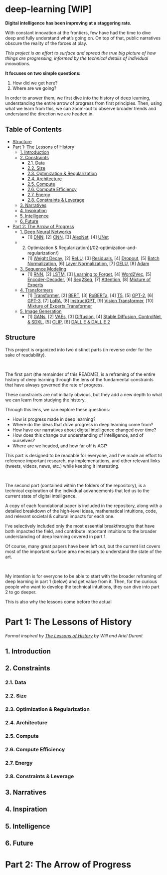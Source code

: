 # deep-learning [WIP]

**Digital intelligence has been improving at a staggering rate.**

With constant innovation at the frontiers, few have had the time to dive deep and fully understand what’s going on. On top of that, public narratives obscure the reality of the forces at play.

_This project is an effort to surface and spread the true big picture of how things are progressing, informed by the technical details of individual innovations._

**It focuses on two simple questions:**

1. How did we get here?
2. Where are we going?

In order to answer them, we first dive into the history of deep learning, understanding the entire arrow of progress from first principles. Then, using what we learn from this, we can zoom-out to observe broader trends and understand the direction we are headed in.

## Table of Contents

- [Structure](#structure)
- [Part 1: The Lessons of History](#part-1-the-lessons-of-history)
  - [1. Introduction](#1-introduction)
  - [2. Constraints](#2-constraints)
    - [2.1. Data](#21-data)
    - [2.2. Size](#22-size)
    - [2.3. Optimization & Regularization](#23-optimization--regularization)
    - [2.4. Architecture](#24-architecture)
    - [2.5. Compute](#25-compute)
    - [2.6. Compute Efficiency](#26-compute-efficiency)
    - [2.7. Energy](#27-energy)
    - [2.8. Constraints & Leverage](#28-constraints--leverage)
  - [3. Narratives](#3-narratives)
  - [4. Inspiration](#4-inspiration)
  - [5. Intelligence](#5-intelligence)
  - [6. Future](#6-future)
- [Part 2: The Arrow of Progress](#part-2-the-arrow-of-progress)
  - [1. Deep Neural Networks]()
    - [1] [DNN](/01-deep-neural-networks/01-dnn/), [2] [CNN](/01-deep-neural-networks/02-cnn/), [3] [AlexNet](/01-deep-neural-networks/03-alex-net/), [4] [UNet](/01-deep-neural-networks/04-u-net/)
  - 2. Optimization & Regularization](/02-optimization-and-regularization/)
    - [1] [Weight Decay](/02-optimization-and-regularization/01-weight-decay/), [2] [ReLU](/02-optimization-and-regularization/02-relu/), [3] [Residuals](/02-optimization-and-regularization/03-residuals/), [4] [Dropout](/02-optimization-and-regularization/04-dropout/), [5] [Batch Normalization](/02-optimization-and-regularization/05-batch-norm/), [6] [Layer Normalization](/02-optimization-and-regularization/06-layer-norm/), [7] [GELU](/02-optimization-and-regularization/07-gelu/), [8] [Adam](/02-optimization-and-regularization/08-adam/)
  - [3. Sequence Modeling](/03-sequence-modeling/)
    - [1] [RNN](/03-sequence-modeling/01-rnn/), [2] [LSTM](/03-sequence-modeling/02-lstm/), [3] [Learning to Forget](/03-sequence-modeling/03-learning-to-forget/), [4] [Word2Vec](/03-sequence-modeling/04-word2vec/), [5] [Encoder-Decoder](/03-sequence-modeling/05-encoder-decoder/), [6] [Seq2Seq](/03-sequence-modeling/06-seq2seq/), [7] [Attention](/03-sequence-modeling/07-attention/), [8] [Mixture of Experts](/03-sequence-modeling/08-mixture-of-experts/)
  - [4. Transformers](/04-transformers/)
    - [1] [Transformer](/04-transformers/01-transformer/), [2] [BERT](/04-transformers/02-bert/), [3] [RoBERTa](/04-transformers/03-roberta/), [4] [T5](/04-transformers/04-t5/), [5] [GPT-2](/04-transformers/05-gpt-2/), [6] [GPT-3](/04-transformers/06-gpt-3/), [7] [LoRA](/04-transformers/07-lora/), [8] [InstructGPT](/04-transformers/08-instruct-gpt/), [9] [Vision Transformer](/04-transformers/09-vision-transformer/), [10] [Mixture of Experts Transformer](/04-transformers/10-moe-transformer/)
  - [5. Image Generation](/05-image-generation/)
    - [1] [GANs](/05-image-generation/01-gan/), [2] [VAEs](/05-image-generation/02-vae/), [3] [Diffusion](/05-image-generation/03-diffusion/), [4] [Stable Diffusion, ControlNet, & SDXL](/05-image-generation/04-stable-diffusion/), [5] [CLIP](/05-image-generation/05-clip/), [6] [DALL E & DALL E 2](/05-image-generation/06-dall-e/)

## Structure

This project is organized into two distinct parts (in reverse order for the sake of readability).

<br />

The first part (the remainder of this README), is a reframing of the entire history of deep learning through the lens of the fundamental constraints that have always governed the rate of progress.

These constraints are not initially obvious, but they add a new depth to what we can learn from studying the history.

Through this lens, we can explore these questions:

- How is progress made in deep learning?
- Where do the ideas that drive progress in deep learning come from?
- How have our narratives about digital intelligence changed over time?
- How does this change our understanding of intelligence, and of ourselves?
- Where are we headed, and how far off is AGI?

This part is designed to be readable for everyone, and I’ve made an effort to reference important research, my implementations, and other relevant links (tweets, videos, news, etc.) while keeping it interesting.

<br />

The second part (contained within the folders of the repository), is a technical exploration of the individual advancements that led us to the current state of digital intelligence.

A copy of each foundational paper is included in the repository, along with a detailed breakdown of the high-level ideas, mathematical intuitions, code, and relevant societal & cultural impacts for each one.

I’ve selectively included only the most essential breakthroughs that have both impacted the field, and contribute important intuitions to the broader understanding of deep learning covered in part 1.

Of course, many great papers have been left out, but the current list covers most of the important surface area necessary to understand the state of the art.

<br />

My intention is for everyone to be able to start with the broader reframing of deep learning in part 1 (below) and get value from it. Then, for the curious people who want to develop the technical intuitions, they can dive into part 2 to go deeper.

This is also why the lessons come before the actual

# Part 1: The Lessons of History

_Format inspired by [The Lessons of History](https://www.amazon.com/Lessons-History-Will-Durant/dp/143914995X) by Will and Ariel Durant_

## 1. Introduction

## 2. Constraints

### 2.1. Data

### 2.2. Size

### 2.3. Optimization & Regularization

### 2.4. Architecture

### 2.5. Compute

### 2.6. Compute Efficiency

### 2.7. Energy

### 2.8. Constraints & Leverage

## 3. Narratives

## 4. Inspiration

## 5. Intelligence

## 6. Future

# Part 2: The Arrow of Progress
